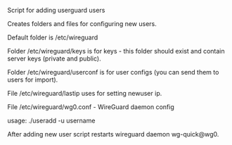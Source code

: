 Script for adding userguard users

Creates folders and files for configuring new users.

Default folder is /etc/wireguard

Folder /etc/wireguard/keys is for keys - this folder should exist and contain server keys (private and public).

Folder /etc/wireguard/userconf is for user configs (you can send them to users for import).

File /etc/wireguard/lastip uses for setting newuser ip.

File /etc/wireguard/wg0.conf - WireGuard daemon config

usage: ./useradd -u username

After adding new user script restarts wireguard daemon wg-quick@wg0.
